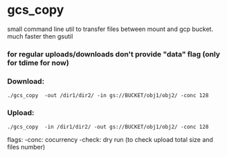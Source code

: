 # gcs_copy
small command line util to transfer files between mount and gcp bucket. much faster then gsutil




### for regular uploads/downloads don't provide "data" flag (only for tdime for now)

### Download: 
```console
./gcs_copy  -out /dir1/dir2/ -in gs://BUCKET/obj1/obj2/ -conc 128
```

### Upload:
```console
./gcs_copy  -in /dir1/dir2/ -out gs://BUCKET/obj1/obj2/ -conc 128
```

flags:
  -conc: cocurrency
  -check: dry run (to check upload total size and files number)
